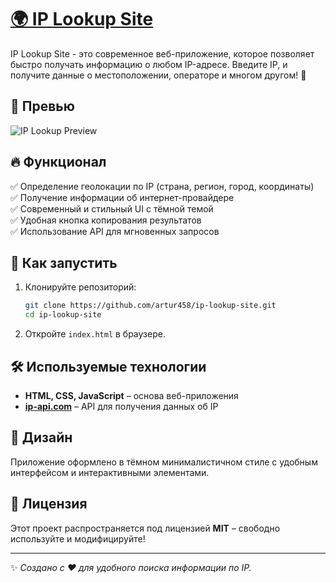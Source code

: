 # [🌍 IP Lookup Site](https://artur458.github.io/IP/)

IP Lookup Site - это современное веб-приложение, которое позволяет быстро получать информацию о любом IP-адресе. Введите IP, и получите данные о местоположении, операторе и многом другом! 🚀

## 📸 Превью
![IP Lookup Preview](https://via.placeholder.com/800x400?text=IP+Lookup+Preview)

## 🔥 Функционал
✅ Определение геолокации по IP (страна, регион, город, координаты)  
✅ Получение информации об интернет-провайдере  
✅ Современный и стильный UI с тёмной темой  
✅ Удобная кнопка копирования результатов  
✅ Использование API для мгновенных запросов  

## 🚀 Как запустить

1. Клонируйте репозиторий:
   ```bash
   git clone https://github.com/artur458/ip-lookup-site.git
   cd ip-lookup-site
   ```
2. Откройте `index.html` в браузере.

## 🛠️ Используемые технологии
- **HTML, CSS, JavaScript** – основа веб-приложения
- **[ip-api.com](http://ip-api.com)** – API для получения данных об IP

## 🎨 Дизайн
Приложение оформлено в тёмном минималистичном стиле с удобным интерфейсом и интерактивными элементами.

## 📄 Лицензия
Этот проект распространяется под лицензией **MIT** – свободно используйте и модифицируйте!

---
✨ _Создано с ❤️ для удобного поиска информации по IP._
